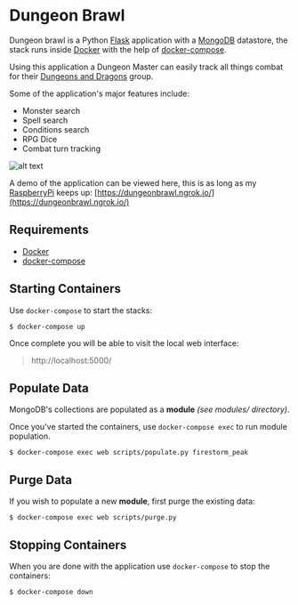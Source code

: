 # **Dungeon Brawl**

Dungeon brawl is a Python [Flask](http://flask.pocoo.org/) application
with a [MongoDB](https://www.mongodb.com/) datastore, the stack runs
inside [Docker](https://www.docker.com/) with the help of
[docker-compose](https://docs.docker.com/compose/).

Using this application a Dungeon Master can easily
track all things combat for their [Dungeons and Dragons](http://dnd.wizards.com/)
group.

Some of the application's major features include:

* Monster search
* Spell search
* Conditions search
* RPG Dice
* Combat turn tracking

![alt text](https://i.imgur.com/2du0tY7.png")

A demo of the application can be viewed here, this is as long as my [RaspberryPi](https://nessy.info/post/2023-01-21-running-dungeon-brawl-on-localhost/) keeps up: [https://dungeonbrawl.ngrok.io/](https://dungeonbrawl.ngrok.io/)

## Requirements

 * [Docker](https://www.docker.com/)
 * [docker-compose](https://docs.docker.com/compose/)

## Starting Containers

Use `docker-compose` to start the stacks:

```
$ docker-compose up
```

Once complete you will be able to visit the local web interface:

 > http://localhost:5000/

## Populate Data

MongoDB's collections are populated as a **module** *(see modules/ directory)*.

Once you've started the containers, use `docker-compose exec` to run module population.

```
$ docker-compose exec web scripts/populate.py firestorm_peak
```

## Purge Data

If you wish to populate a new **module**, first purge the existing data:

```
$ docker-compose exec web scripts/purge.py
```

## Stopping Containers

When you are done with the application use `docker-compose` to stop the containers:

```
$ docker-compose down
```
